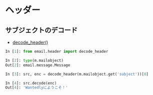 # ヘッダー

## サブジェクトのデコード

- [decode_header()](https://docs.python.jp/3/library/email.header.html#email.header.decode_header)

~~~py
In [1]: from email.header import decode_header

In [2]: type(m.mailobject)
Out[2]: email.message.Message

In [3]: src, enc = decode_header(m.mailobject.get('subject'))[0]

In [4]: src.decode(enc)
Out[4]: 'Wantedlyにようこそ！'
~~~